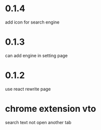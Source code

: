 # 0.1.4

add icon for search engine

# 0.1.3

can add engine in setting page

# 0.1.2

use react rewrite page

# chrome extension vto

search text not open another tab
